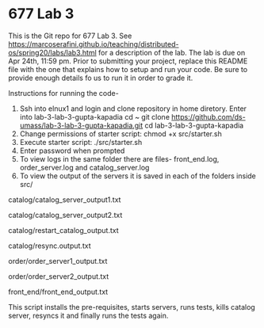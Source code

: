 # 677 Lab 3

This is the Git repo for 677 Lab 3. See https://marcoserafini.github.io/teaching/distributed-os/spring20/labs/lab3.html for a description of the lab. The lab is due on Apr 24th, 11:59 pm. Prior to submitting your project, replace this README file with the one that explains how to setup and run your code. Be sure to provide enough details fo us to run it in order to grade it.


Instructions for running the code-
1. Ssh into elnux1 and login and clone repository in home diretory. Enter into lab-3-lab-3-gupta-kapadia
cd ~
git clone https://github.com/ds-umass/lab-3-lab-3-gupta-kapadia.git
cd lab-3-lab-3-gupta-kapadia
2. Change permissions of starter script: chmod +x src/starter.sh
3. Execute starter script:  ./src/starter.sh
4. Enter password when prompted
5. To view logs in the same folder there are files- front_end.log, order_server.log and catalog_server.log
6. To view the output of the servers it is saved in each of the folders inside src/

catalog/catalog_server_output1.txt

catalog/catalog_server_output2.txt

catalog/restart_catalog_output.txt

catalog/resync.output.txt

order/order_server1_output.txt

order/order_server2_output.txt

front_end/front_end_output.txt

This script installs the pre-requisites, starts servers, runs tests, kills catalog server, resyncs it and finally runs the tests again.

